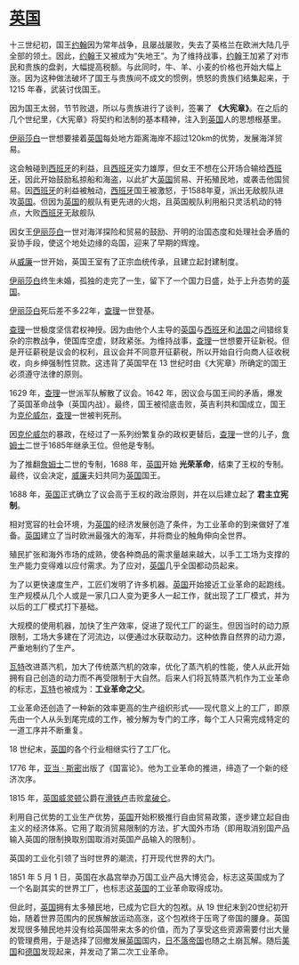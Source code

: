 # <u>英国</u>  

十三世纪初，国王<u>约翰</u>因为常年战争，且屡战屡败，失去了英格兰在欧洲大陆几乎全部的领土。因此，<u>约翰</u>王又被成为“失地王”。为了维持战事，<u>约翰</u>王加紧了对市民和贵族的盘剥，大幅提高税额。与此同时，牛、羊、小麦的价格也开始大幅上涨。因为这种做法破坏了国王与贵族间不成文的惯例，愤怒的贵族们结集起来，于 1215 年春，武装讨伐国王。  

因为国王太弱，节节败退，所以与贵族进行了谈判，签署了 **《大宪章》**。在之后的几个世纪里，《大宪章》将契约和法制的基本精神，注入到<u>英国</u>人的思想根基里。  

<u>伊丽莎白</u>一世想要接着<u>英国</u>每处地方距离海岸不超过120km的优势，发展海洋贸易。  

这会触碰到<u>西班牙</u>的利益，且<u>西班牙</u>实力雄厚，但女王不想在公开场合输给<u>西班牙</u>，因此开始鼓励私掠船和海盗，以此扩大<u>英国</u>贸易、开拓殖民地，或袭击他国贸易。因<u>西班牙</u>的利益被触动，<u>西班牙</u>国王被激怒，于1588年夏，派出无敌舰队进攻<u>英国</u>。但因为<u>英国</u>的舰队有更先进的火炮，且英国舰队利用船只灵活机动的特点，大败<u>西班牙</u>无敌舰队

因女王<u>伊丽莎白</u>一世对海洋探险和贸易的鼓励、开明的治国态度和处理社会矛盾的妥协手段，使这个地处边缘的岛国，迎来了早期的辉煌。

从<u>威廉</u>一世开始，英国王室有了正宗血统传承，且建立起封建制度。  

<u>伊丽莎白</u>终生未婚，孤独的走完了一生，留下了一个国力日盛，处于上升态势的<u>英国</u>。  

<u>伊丽莎白</u>死后差不多22年，<u>查理</u>一世登基。   

<u>查理</u>一世极度坚信君权神授。因为由他个人主导的<u>英国</u>与<u>西班牙</u>和<u>法国</u>之间错综复杂的宗教战争，使国库空虚，财政紧张。为维持战事，<u>查理</u>一世想要开征新税。但是开征薪税是议会的权利，且议会并不同意开征薪税，所以开始自行向商人征收税收，向乡绅强制性贷款。这违背了英国早在 13 世纪时由《大宪章》所确定的国王必须遵守法律的原则。  

1629 年，<u>查理</u>一世派军队解散了议会。1642 年，因议会与国王间的矛盾，爆发了英国革命战争（英国内战）。最终，国王被彻底击败，英吉利共和国成立，国王为<u>克伦威尔</u>，<u>查理</u>一世被判死刑。  

因<u>克伦威尔</u>的暴政，在经过了一系列纷繁复杂的政权更替后，<u>查理</u>一世的儿子，<u>詹姆士</u>二世于1685年继承王位。但他是专制。

为了推翻<u>詹姆士</u>二世的专制，1688 年，<u>英国</u>开始 **光荣革命**，结束了王权的专制。最终，议会决定，<u>威廉</u>夫妇共同为<u>英国</u>国王。  

1688 年，<u>英国</u>正式确立了议会高于王权的政治原则，并在以后建立起了 **君主立宪制**。  

相对宽容的社会环境，为<u>英国</u>的经济发展创造了条件，为工业革命的到来做好了准备。<u>英国</u>建立了当时欧洲最强大的海军，并将商业的触角伸向全世界。  



殖民扩张和海外市场的成熟，使各种商品的需求量越来越大，以手工工场为支撑的生产能力变得难以应付需求。为了应对，<u>英国</u>几乎全国都动员起来。  

为了以更快速度生产，工匠们发明了许多机器。<u>英国</u>开始接近工业革命的起跑线。生产规模从几个人或是一家几口人变为更多人一起工作，就出现了工厂模式，并为以后的工厂模式打下基础。  

大规模的使用机器，加快了生产效率，促进了现代工厂的诞生。但因当时的动力原限制，工场大多建在了河流边，以便通过水获取动力。这种依靠自然界的动力源，严重地制约了生产。

<u>瓦特</u>改进蒸汽机，加大了传统蒸汽机的效率，优化了蒸汽机的性能，使人从此开始拥有自己创造的动力而不再受限制于大自然。后来人们将瓦特蒸汽机作为工业革命的标志，<u>瓦特</u>也被成为：**工业革命之父**。  

工业革命还创造了一种新的效率更高的生产组织形式——现代意义上的工厂，即原先由一个人从头到尾完成的工作，被分解为专门的工序，每个工人只需完成特定的一道工序并不断重复。  

18 世纪末，<u>英国</u>的各个行业相继实行了工厂化。  

1776 年，<u>亚当 · 斯密</u>出版了《国富论》。他为工业革命的推进，缔造了一个新的经济次序。  

1815 年，<u>英国</u><u>威灵顿</u>公爵在<u>滑铁卢</u>击败<u>拿破仑</u>。  

利用自己优势的工业生产优势，<u>英国</u>开始积极推行自由贸易政策，逐步建立起自由主义的经济体系。它用了取消贸易限制的方法，扩大国外市场（即用取消别国产品输入英国的限制换取别国取消对英国产品输入的限制）。  

英国的工业化引领了当时世界的潮流，打开现代世界的大门。  

1851 年 5 月 1 日，英国在水晶宫举办万国工业产品大博览会，标志这英国成为了一个名副其实的世界工厂，也标志这<u>英国</u>的工业革命取得成功。  

但此时，<u>英国</u>拥有太多殖民地，已成为它巨大的包袱。从 19 世纪末到20世纪初开始，随着世界范围内的民族解放运动高涨，这个包袱终于压弯了帝国的腰身。英国发现很多殖民地并没有给英国带来太多的价值，而为了享受这些资源需要付出大量的管理费用，于是选择了回撤发展<u>英国</u>国内，<u>日不落帝国</u>也随之土崩瓦解。随后<u>美国</u>和<u>德国</u>发现起来，并发动了第二次工业革命。  



  

